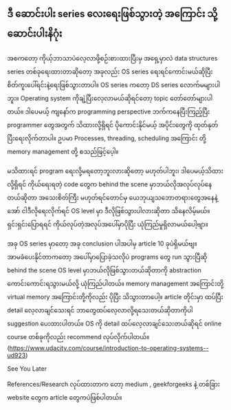 ## ဒီ ဆောင်းပါး series လေးရေးဖြစ်သွားတဲ့ အကြောင်း သို့ ဆောင်းပါးနိဂုံး

အစကတော့ ကိုယ့်ဘာသာပဲလေ့လာဖို့စဉ်းစားထားပြီးမှ အရှေ့မှာလဲ data structures series တစ်ခုရေးထားတာဆိုတော့ အခုလည်း OS series ရေးရင်ကောင်းမယ်ဆိုပြီး စိတ်ကူးပေါ်ရင်းနဲ့ရေးဖြစ်သွားတာပါ။ OS series ကတော့ DS series လောက်မများပါဘူး။ Operating system ကိုချဲ့ပြီးလေ့လာမယ်ဆိုရင်တော့ topic တော်တော်များပါတယ်။ ဒါပေမယ့် ကျနော်က programming perspective ဘက်ကနေပြီးကြည့်ပြီး programmer တွေအတွက် သိထားလို့ရှိရင် ပိုကောင်းနိုင်မယ့် အပိုင်းတွေကို ထုတ်နုတ်ပြီးရေးလိုက်တာပါ။ ဥပမာ Processes, threading, scheduling အကြောင်း တို့ memory management တို့ စသည်ဖြင့်ပေ့ါ။

မသိထားရင် program ရေးလို့မရတော့ဘူးလားဆိုတော့ မဟုတ်ပါဘူး၊ ဒါပေမယ့်သိထားလို့ရှိရင် ကိုယ်ရေးရတဲ့ code တွေက behind the scene မှာဘယ်လိုအလုပ်လုပ်နေတယ်ဆိုတာ အသေးစိတ်ကြီး မဟုတ်ရင်တောင်မှ ယေဘုယျသဘောတရားတွေအနေနဲ့ အော် ငါဒီလိုရေးလိုက်ရင် OS level မှာ ဒီလိုဖြစ်သွားပါလားဆိုတာ သိနေလိမ့်မယ်။ ရှင်းရှင်းပြောရရင် ကိုယ်လုပ်တဲ့အလုပ်အပေါ်မှာပိုပြီး ယုံကြည်မှုရှိလာမယ်ပေါ့ဗျာ။

အခု OS series မှာတော့ အခု conclusion ပါအပါမှ article 10 ခုပဲရှိမယ်ဗျ။ အာမခံပေးနိုင်တာကတော့ အပေါ်မှာပြောခဲ့သလိုပဲ programs တွေ run သွားပြီဆို behind the scene OS level မှာဘယ်လိုဖြစ်သွားတယ်ဆိုတာကို abstraction ကောင်းကောင်းရသွားမယ်လို့ ယုံကြည်ပါတယ်။ memory management အကြောင်းတို့ virtual memory အကြောင်းတို့ကိုလည်း ပိုပြီး သိသွားတာပေါ့။ article တိုင်းမှာ ထပ်ပြီး detail လေ့လာချင်သေးရင် ဘာတွေထပ်လေ့လာလို့ရသေးတယ်ဆိုတာကိုပါ suggestion ပေးထားပါတယ်။ OS ကို detail ထပ်လေ့လာချင်သေးတယ်ဆိုရင် online course တစ်ခုကိုလည်း recommend လုပ်လိုက်ပါတယ်။ 
(https://www.udacity.com/course/introduction-to-operating-systems--ud923)

See You Later

References/Research လုပ်ထားတာက တော့ medium , geekforgeeks နဲ့ တစ်ခြား website တွေက article တွေကပဲဖြစ်ပါတယ်။
